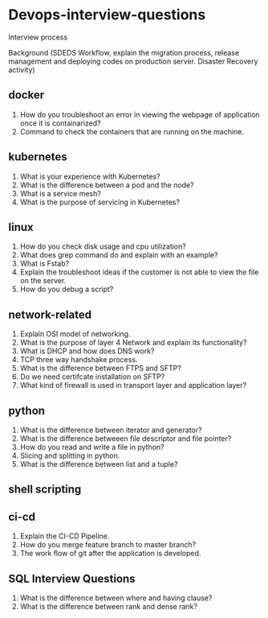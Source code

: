 # Devops-interview-questions

Interview process

Background (SDEDS Workflow, explain the migration process, release management and deploying codes on production server. Disaster Recovery activity)

## docker

1) How do you troubleshoot an error in viewing the webpage of application once it is containarized?
2) Command to check the containers that are running on the machine.

## kubernetes

1) What is your experience with Kubernetes?
2) What is the difference between a pod and the node?
3) What is a service mesh?
4) What is the purpose of servicing in Kubernetes?

## linux

1) How do you check disk usage and cpu utilization?
2) What does grep command do and explain with an example?
3) What is Fstab?
4) Explain the troubleshoot ideas if the customer is not able to view the file on the server.
5) How do you debug a script?

## network-related

1) Explain OSI model of networking.
2) What is the purpose of layer 4 Network and explain its functionality?
3) What is DHCP and how does DNS work?
4) TCP three way handshake process.
5) What is the difference between FTPS and SFTP?
6) Do we need certifcate installation on SFTP?
7) What kind of firewall is used in transport layer and application layer?


## python

1) What is the difference  between iterator and generator?
2) What is the difference betweeen file descriptor and file pointer?
3) How do you read and write a file in python?
4) Slicing and splitting in python.
5) What is the difference between list and a tuple?

## shell scripting

## ci-cd

1) Explain the CI-CD Pipeline.
2) How do you merge feature branch to master branch?
3) The work flow of git after the application is developed.

## SQL Interview Questions

1) What is the difference between where and having clause?
2) What is the difference between rank and dense rank?

